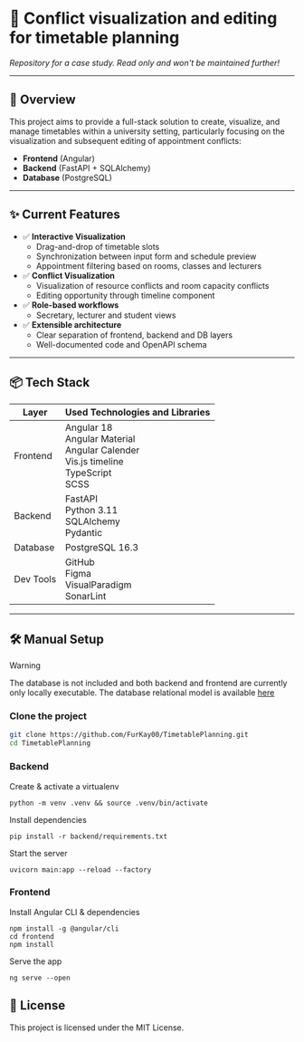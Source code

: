 # 📅 Conflict visualization and editing for timetable planning 

_Repository for a case study. Read only and won't be maintained further!_

---

## 🎯 Overview
This project aims to provide a full-stack solution to create, visualize, and manage timetables within a university setting, particularly focusing on the visualization and subsequent editing of appointment conflicts:
- **Frontend** (Angular)  
- **Backend** (FastAPI + SQLAlchemy)  
- **Database** (PostgreSQL)

---

## ✨ Current Features

- ✅ **Interactive Visualization**  
  - Drag-and-drop of timetable slots
  - Synchronization between input form and schedule preview   
  - Appointment filtering based on rooms, classes and lecturers
- ✅ **Conflict Visualization**
  - Visualization of resource conflicts and room capacity conflicts
  - Editing opportunity through timeline component
- ✅ **Role-based workflows**  
  - Secretary, lecturer and student views  
- ✅ **Extensible architecture**  
  - Clear separation of frontend, backend and DB layers  
  - Well-documented code and OpenAPI schema  

---

## 📦 Tech Stack

| Layer     | Used Technologies and Libraries                                       |
| --------- | ------------------------------------------------ |
| Frontend  | Angular 18 <br>Angular Material<br>Angular Calender<br>Vis.js timeline<br>TypeScript<br>SCSS               |
| Backend   | FastAPI<br>Python 3.11<br>SQLAlchemy<br>Pydantic       |
| Database  | PostgreSQL 16.3           |
| Dev Tools | GitHub<br>Figma<br>VisualParadigm<br>SonarLint     |

---

## 🛠 Manual Setup
> [!WARNING]
> The database is not included and both backend and frontend are currently only locally executable. The database relational model is available [here](https://github.com/FurKay00/TimetablePlanning/blob/main/docs/architecture/er_diagram.jpg)
### Clone the project  
```bash
git clone https://github.com/FurKay00/TimetablePlanning.git
cd TimetablePlanning
```

### Backend
Create & activate a virtualenv
```
python -m venv .venv && source .venv/bin/activate
```
Install dependencies
```
pip install -r backend/requirements.txt
```
Start the server
```
uvicorn main:app --reload --factory
```
### Frontend
Install Angular CLI & dependencies
```
npm install -g @angular/cli
cd frontend
npm install
```
Serve the app
```
ng serve --open
```

## 📄 License

This project is licensed under the MIT License.
